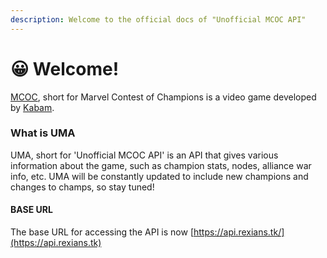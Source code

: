 ```yaml
---
description: Welcome to the official docs of "Unofficial MCOC API"
---
```


# 😀 Welcome!

[MCOC](https://playcontestofchampions.com), short for Marvel Contest of Champions is a video game developed by [Kabam](https://kabam.com).

### What is UMA

UMA, short for 'Unofficial MCOC API' is an API that gives various information about the game, such as champion stats, nodes, alliance war info, etc. UMA will be constantly updated to include new champions and changes to champs, so stay tuned!

#### BASE URL

The base URL for accessing the API is now [https://api.rexians.tk/](https://api.rexians.tk)

